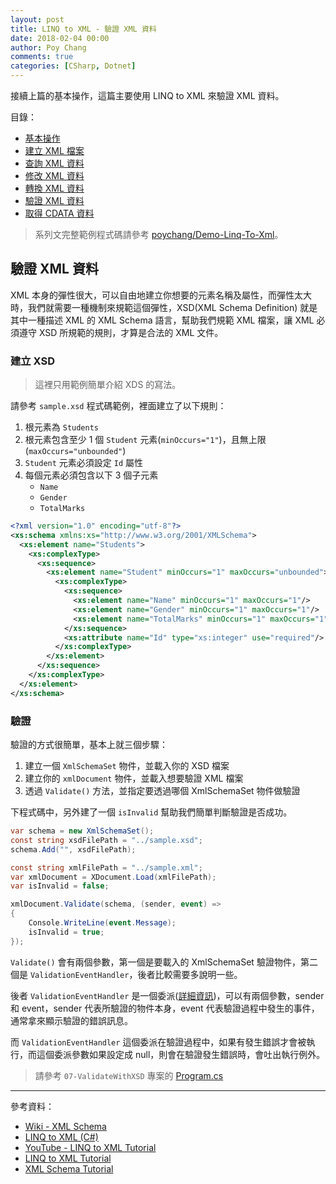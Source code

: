 ```yaml
---
layout: post
title: LINQ to XML - 驗證 XML 資料
date: 2018-02-04 00:00
author: Poy Chang
comments: true
categories: [CSharp, Dotnet]
---
```


接續上篇的基本操作，這篇主要使用 LINQ to XML 來驗證 XML 資料。

目錄：

- [基本操作](https://poychang.github.io/linq-to-xml-basic-usage/)
- [建立 XML 檔案](https://poychang.github.io/linq-to-xml-create-xml-file)
- [查詢 XML 資料](https://poychang.github.io/linq-to-xml-query-xml/)
- [修改 XML 資料](https://poychang.github.io/linq-to-xml-edit-xml)
- [轉換 XML 資料](https://poychang.github.io/linq-to-xml-transfom-xml)
- [驗證 XML 資料](https://poychang.github.io/linq-to-xml-validate-xml)
- [取得 CDATA 資料](https://poychang.github.io/2018-02-05-linq-to-xml-extract-data-from-cdata)

> 系列文完整範例程式碼請參考 [poychang/Demo-Linq-To-Xml](https://github.com/poychang/Demo-Linq-To-Xml)。

## 驗證 XML 資料

XML 本身的彈性很大，可以自由地建立你想要的元素名稱及屬性，而彈性太大時，我們就需要一種機制來規範這個彈性，XSD(XML Schema Definition) 就是其中一種描述 XML 的 XML Schema 語言，幫助我們規範 XML 檔案，讓 XML 必須遵守 XSD 所規範的規則，才算是合法的 XML 文件。

### 建立 XSD

> 這裡只用範例簡單介紹 XDS 的寫法。

請參考 `sample.xsd` 程式碼範例，裡面建立了以下規則：

1. 根元素為 `Students`
2. 根元素包含至少 1 個 `Student` 元素(`minOccurs="1"`)，且無上限(`maxOccurs="unbounded"`)
3. `Student` 元素必須設定 `Id` 屬性
4. 每個元素必須包含以下 3 個子元素
   - `Name`
   - `Gender`
   - `TotalMarks`

```xml
<?xml version="1.0" encoding="utf-8"?>
<xs:schema xmlns:xs="http://www.w3.org/2001/XMLSchema">
  <xs:element name="Students">
    <xs:complexType>
      <xs:sequence>
        <xs:element name="Student" minOccurs="1" maxOccurs="unbounded">
          <xs:complexType>
            <xs:sequence>
              <xs:element name="Name" minOccurs="1" maxOccurs="1"/>
              <xs:element name="Gender" minOccurs="1" maxOccurs="1"/>
              <xs:element name="TotalMarks" minOccurs="1" maxOccurs="1"/>
            </xs:sequence>
            <xs:attribute name="Id" type="xs:integer" use="required"/>
          </xs:complexType>
        </xs:element>
      </xs:sequence>
    </xs:complexType>
  </xs:element>
</xs:schema>
```

### 驗證

驗證的方式很簡單，基本上就三個步驟：

1. 建立一個 `XmlSchemaSet` 物件，並載入你的 XSD 檔案
2. 建立你的 `xmlDocument` 物件，並載入想要驗證 XML 檔案
3. 透過 `Validate()` 方法，並指定要透過哪個 XmlSchemaSet 物件做驗證

下程式碼中，另外建了一個 `isInvalid` 幫助我們簡單判斷驗證是否成功。

```csharp
var schema = new XmlSchemaSet();
const string xsdFilePath = "../sample.xsd";
schema.Add("", xsdFilePath);

const string xmlFilePath = "../sample.xml";
var xmlDocument = XDocument.Load(xmlFilePath);
var isInvalid = false;

xmlDocument.Validate(schema, (sender, event) =>
{
    Console.WriteLine(event.Message);
    isInvalid = true;
});
```

`Validate()` 會有兩個參數，第一個是要載入的 XmlSchemaSet 驗證物件，第二個是 `ValidationEventHandler`，後者比較需要多說明一些。

後者 `ValidationEventHandler` 是一個委派([詳細資訊](https://docs.microsoft.com/zh-tw/dotnet/api/system.xml.schema.validationeventhandler?view=netframework-4.7.1))，可以有兩個參數，sender 和 event，sender 代表所驗證的物件本身，event 代表驗證過程中發生的事件，通常拿來顯示驗證的錯誤訊息。

而 `ValidationEventHandler` 這個委派在驗證過程中，如果有發生錯誤才會被執行，而這個委派參數如果設定成 null，則會在驗證發生錯誤時，會吐出執行例外。

> 請參考 `07-ValidateWithXSD` 專案的 [Program.cs](https://github.com/poychang/Demo-Linq-To-Xml/blob/master/07-ValidateWithXSD/Program.cs)

---

參考資料：

- [Wiki - XML Schema](https://zh.wikipedia.org/wiki/XML_Schema)
- [LINQ to XML (C#)](https://docs.microsoft.com/zh-tw/dotnet/csharp/programming-guide/concepts/linq/linq-to-xml)
- [YouTube - LINQ to XML Tutorial](https://www.youtube.com/playlist?list=PL6n9fhu94yhX-U0Ruy_4eIG8umikVmBrk)
- [LINQ to XML Tutorial](http://csharp-video-tutorials.blogspot.tw/2014/08/linq-to-xml-tutorial.html)
- [XML Schema Tutorial](https://www.liquid-technologies.com/xml-schema-tutorial/xsd-elements-attributes)
